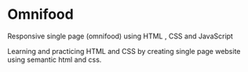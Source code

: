 # Omnifood
Responsive single page (omnifood) using HTML , CSS and JavaScript

Learning and practicing HTML and CSS by creating single page website using semantic html and css.
